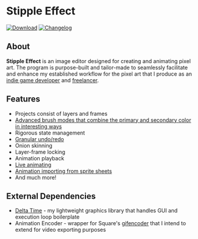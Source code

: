 # Stipple Effect

[![Download](https://i.imgur.com/X6ClI06.png)](https://flinkerflitzer.itch.io/stipple-effect)
[![Changelog](https://i.imgur.com/IhJsonn.png)](https://github.com/jbunke/stipple-effect/blob/master/res/blurbs/changelog.txt)

## About

**Stipple Effect** is an image editor designed for creating and animating pixel art. The program is purpose-built and tailor-made to seamlessly facilitate and enhance my established workflow for the pixel art that I produce as an [indie game developer](https://flinkerflitzer.itch.io/) and [freelancer](https://www.fiverr.com/jordanbunke).

## Features

* Projects consist of layers and frames
* [Advanced brush modes that combine the primary and secondary color in interesting ways](https://i.imgur.com/USum331.gif)
* Rigorous state management
* [Granular undo/redo](https://i.imgur.com/kL84ffp.gif)
* Onion skinning
* Layer-frame locking
* Animation playback
* [Live animating](https://i.imgur.com/n2H93Xr.gif)
* [Animation importing from sprite sheets](https://i.imgur.com/4OoRW4Q.gif)
* And much more!

## External Dependencies

* [Delta Time](https://github.com/jbunke/delta-time) - my lightweight graphics library that handles GUI and execution loop boilerplate
* Animation Encoder - wrapper for Square's [gifencoder](https://github.com/square/gifencoder) that I intend to extend for video exporting purposes
